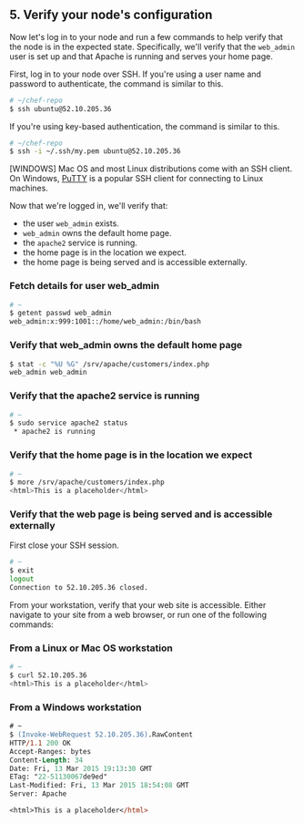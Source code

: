 ## 5. Verify your node's configuration

Now let's log in to your node and run a few commands to help verify that the node is in the expected state. Specifically, we'll verify that the `web_admin` user is set up and that Apache is running and serves your home page.

First, log in to your node over SSH. If you're using a user name and password to authenticate, the command is similar to this.

```bash
# ~/chef-repo
$ ssh ubuntu@52.10.205.36
```

If you're using key-based authentication, the command is similar to this.

```bash
# ~/chef-repo
$ ssh -i ~/.ssh/my.pem ubuntu@52.10.205.36
```

[WINDOWS] Mac OS and most Linux distributions come with an SSH client. On Windows, [PuTTY](http://www.putty.org) is a popular SSH client for connecting to Linux machines.

Now that we're logged in, we'll verify that:

* the user `web_admin` exists.
* `web_admin` owns the default home page.
* the `apache2` service is running.
* the home page is in the location we expect.
* the home page is being served and is accessible externally.

### Fetch details for user web_admin

```bash
# ~
$ getent passwd web_admin
web_admin:x:999:1001::/home/web_admin:/bin/bash
```

### Verify that web_admin owns the default home page

```bash
$ stat -c "%U %G" /srv/apache/customers/index.php
web_admin web_admin
```

### Verify that the apache2 service is running

```bash
# ~
$ sudo service apache2 status
 * apache2 is running
```

### Verify that the home page is in the location we expect

```bash
# ~
$ more /srv/apache/customers/index.php
<html>This is a placeholder</html>
```

### Verify that the web page is being served and is accessible externally

First close your SSH session.

```bash
# ~
$ exit
logout
Connection to 52.10.205.36 closed.
```

From your workstation, verify that your web site is accessible. Either navigate to your site from a web browser, or run one of the following commands:

### From a Linux or Mac OS workstation

```bash
# ~
$ curl 52.10.205.36
<html>This is a placeholder</html>
```

### From a Windows workstation

```ps
# ~
$ (Invoke-WebRequest 52.10.205.36).RawContent
HTTP/1.1 200 OK
Accept-Ranges: bytes
Content-Length: 34
Date: Fri, 13 Mar 2015 19:13:30 GMT
ETag: "22-51130067de9ed"
Last-Modified: Fri, 13 Mar 2015 18:54:08 GMT
Server: Apache

<html>This is a placeholder</html>
```
